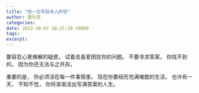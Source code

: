 ```yaml
---
title: "给一位年轻诗人的信"
author: 里尔克
categories: 
date: 2022-10-07 10:27:29 +0800
tags: 
excerpt: 
---
```



要容忍心里难解的疑惑，
试着去喜爱困扰你的问题。
不要寻求答案，
你找不到的，
因为你还无法与之共存。

重要的是，
你必须活在每一件事情里。
现在你要经历充满难题的生活，
也许有一天，
不知不觉，
你将渐渐活出写满答案的人生。


